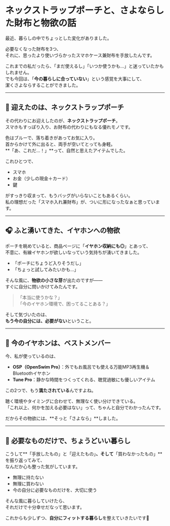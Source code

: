 # ネックストラップポーチと、さよならした財布と物欲の話

最近、暮らしの中でちょっとした変化がありました。

必要なくなった財布を3つ、  
それに、思ったより使いづらかったスマホケース兼財布を手放したんです。

これまでの私だったら、「まだ使えるし」「いつか使うかも…」と迷っていたかもしれません。  
でも今回は、「**今の暮らしに合っていない**」という感覚を大事にして、  
潔くさよならすることができました。

---

## 🫶 迎えたのは、ネックストラップポーチ

その代わりにお迎えしたのが、**ネックストラップポーチ**。  
スマホもすっぽり入り、お財布の代わりにもなる優れモノです。

色はブルーで、落ち着きがあってお気に入り。  
首からかけて外に出ると、両手が空いてとっても身軽。  
**「あ、これだ…！」**って、自然と思えたアイテムでした。

これひとつで、

- スマホ  
- お金（少しの現金＋カード）  
- 鍵  

がすっきり収まって、もうバッグがいらないこともあるくらい。  
私の理想だった「スマホ入れ兼財布」が、ついに形になったなぁと思っています。

---

## 🎧 ふと湧いてきた、イヤホンへの物欲

ポーチを眺めていると、商品ページに「**イヤホン収納にも◎**」とあって、  
不意に、有線イヤホンが欲しいなっていう気持ちが湧いてきました。

- 「ポーチにちょうど入りそうだし」  
- 「ちょっと試してみたいかも…」

そんな風に、**物欲の小さな芽**が出たのですが——  
すぐに自分に問いかけてみたんです。

> 「本当に使うかな？」  
> 「今のイヤホン環境で、困ってることある？」

そして気づいたのは、  
**もう今の自分には、必要がない**ということ。

---

## 🥇 今のイヤホンは、ベストメンバー

今、私が使っているのは、

- **OSP（OpenSwim Pro）**：外でもお風呂でも使える万能MP3再生機＆Bluetoothイヤホン  
- **Tune Pro**：静かな時間をつくってくれる、聴覚過敏にも優しいアイテム

この2つで、もう**満たされている**んですよね。

聴く環境やタイミングに合わせて、無理なく使い分けできている。  
「これ以上、何かを加える必要はない」って、ちゃんと自分でわかったんです。

だからその物欲には、**そっと「さよなら」**しました。

---

## 🌱 必要なものだけで、ちょうどいい暮らし

こうして**「手放したもの」と「迎えたもの」**、そして**「買わなかったもの」**を振り返ってみて、  
なんだか心も整った気がしています。

- 無理に持たない  
- 無理に買わない  
- 今の自分に必要なものだけを、大切に使う

そんな風に暮らしていけたら、  
それだけで十分幸せだなって思います。

これからも少しずつ、**自分にフィットする暮らし**を整えていきたいです🍃

<!-- Google tag (gtag.js) -->
<script async src="https://www.googletagmanager.com/gtag/js?id=G-89D1F7DMB6"></script>
<script>
  window.dataLayer = window.dataLayer || [];
  function gtag(){dataLayer.push(arguments);}
  gtag('js', new Date());

  gtag('config', 'G-89D1F7DMB6');
</script>
